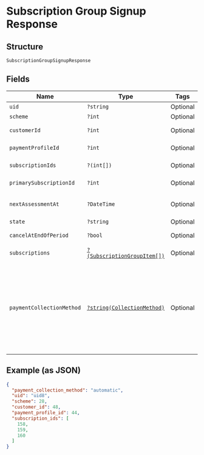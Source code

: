 
# Subscription Group Signup Response

## Structure

`SubscriptionGroupSignupResponse`

## Fields

| Name | Type | Tags | Description | Getter | Setter |
|  --- | --- | --- | --- | --- | --- |
| `uid` | `?string` | Optional | - | getUid(): ?string | setUid(?string uid): void |
| `scheme` | `?int` | Optional | - | getScheme(): ?int | setScheme(?int scheme): void |
| `customerId` | `?int` | Optional | - | getCustomerId(): ?int | setCustomerId(?int customerId): void |
| `paymentProfileId` | `?int` | Optional | - | getPaymentProfileId(): ?int | setPaymentProfileId(?int paymentProfileId): void |
| `subscriptionIds` | `?(int[])` | Optional | - | getSubscriptionIds(): ?array | setSubscriptionIds(?array subscriptionIds): void |
| `primarySubscriptionId` | `?int` | Optional | - | getPrimarySubscriptionId(): ?int | setPrimarySubscriptionId(?int primarySubscriptionId): void |
| `nextAssessmentAt` | `?DateTime` | Optional | - | getNextAssessmentAt(): ?\DateTime | setNextAssessmentAt(?\DateTime nextAssessmentAt): void |
| `state` | `?string` | Optional | - | getState(): ?string | setState(?string state): void |
| `cancelAtEndOfPeriod` | `?bool` | Optional | - | getCancelAtEndOfPeriod(): ?bool | setCancelAtEndOfPeriod(?bool cancelAtEndOfPeriod): void |
| `subscriptions` | [`?(SubscriptionGroupItem[])`](../../doc/models/subscription-group-item.md) | Optional | - | getSubscriptions(): ?array | setSubscriptions(?array subscriptions): void |
| `paymentCollectionMethod` | [`?string(CollectionMethod)`](../../doc/models/collection-method.md) | Optional | The type of payment collection to be used in the subscription. For legacy Statements Architecture valid options are - `invoice`, `automatic`. For current Relationship Invoicing Architecture valid options are - `remittance`, `automatic`, `prepaid`.<br>**Default**: `CollectionMethod::AUTOMATIC` | getPaymentCollectionMethod(): ?string | setPaymentCollectionMethod(?string paymentCollectionMethod): void |

## Example (as JSON)

```json
{
  "payment_collection_method": "automatic",
  "uid": "uid8",
  "scheme": 28,
  "customer_id": 48,
  "payment_profile_id": 44,
  "subscription_ids": [
    158,
    159,
    160
  ]
}
```

